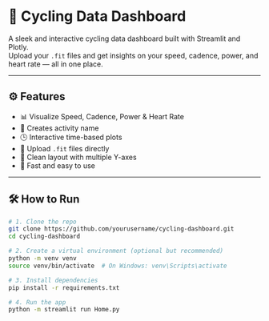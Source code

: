 # 🚴 Cycling Data Dashboard

A sleek and interactive cycling data dashboard built with Streamlit and Plotly.  
Upload your `.fit` files and get insights on your speed, cadence, power, and heart rate — all in one place.

---

## ⚙️ Features

- 📊 Visualize Speed, Cadence, Power & Heart Rate
- 🤔 Creates activity name
- 🕒 Interactive time-based plots
- 📁 Upload `.fit` files directly
- 🔄 Clean layout with multiple Y-axes
- 🚀 Fast and easy to use

---

## 🛠️ How to Run

```bash
# 1. Clone the repo
git clone https://github.com/yourusername/cycling-dashboard.git
cd cycling-dashboard

# 2. Create a virtual environment (optional but recommended)
python -m venv venv
source venv/bin/activate  # On Windows: venv\Scripts\activate

# 3. Install dependencies
pip install -r requirements.txt

# 4. Run the app
python -m streamlit run Home.py

